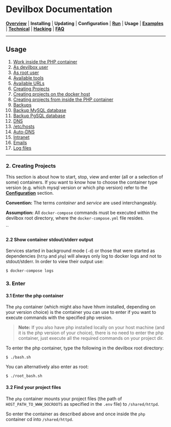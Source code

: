 # Devilbox Documentation

**[Overview](README.md)** |
**Installing** |
**Updating** |
**Configuration** |
**[Run](Run.md)** |
**Usage** |
**[Examples](Examples.md)** |
**[Technical](Technical.md)** |
**[Hacking](Hacking.md)** |
**[FAQ](FAQ.md)**

---

## Usage

1. [Work inside the PHP container](#)
  1. [As devilbox user](#)
  2. [As root user](#)
  3. [Available tools](#)
  4. [Available URLs](#)
2. [Creating Projects](#)
  1. [Creating projects on the docker host](#)
  2. [Creating projects from inside the PHP container](#)
3. [Backups](#)
  1. [Backup MySQL database](#)
  2. [Backup PgSQL database](#)
4. [DNS](#)
  1. [/etc/hosts](#)
  2. [Auto-DNS](#)
5. [Intranet](#)
6. [Emails](#)
7. [Log files](#)

---

### 2. Creating Projects

This section is about how to start, stop, view and enter (all or a selection of some) containers. If you want to know how to choose the container type version (e.g. which mysql version or which php version) refer to the **[Configuration](Configuration.md)** section.

**Convention:** The terms *container* and *service* are used interchangeably.

**Assumption:** All `docker-compose` commands must be executed within the devilbox root directory, where the `docker-compose.yml` file resides.

``

#### 2.2 Show container stdout/stderr output

Services started in background mode (`-d`) or those that were started as dependencies (`http` and `php`) will always only log to docker logs and not to stdout/stderr. In order to view their output use:
```shell
$ docker-compose logs
```

### 3. Enter

#### 3.1 Enter the php container

The `php` container (which might also have hhvm installed, depending on your version choice) is the container you can use to enter if you want to execute commands with the specified php version.

> **Note:** If you also have php installed locally on your host machine (and it is the php version of your choice), there is no need to enter the php container, just execute all the required commands on your project dir.

To enter the php container, type the following in the devilbox root directory:
```shel
$ ./bash.sh
```
You can alternatively also enter as root:
```
$ ./root_bash.sh
```

#### 3.2 Find your project files

The `php` container mounts your project files (the path of `HOST_PATH_TO_WWW_DOCROOTS` as specified in the `.env` file) to `/shared/httpd`.

So enter the container as described above and once inside the `php` container cd into `/shared/httpd`.

